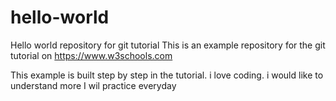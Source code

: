 # hello-world
Hello world repository for git tutorial
This is an example repository for the git tutorial on  https://www.w3schools.com

This example is built step by step in the tutorial.
i love coding.
i would like to understand more
I wil practice everyday